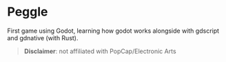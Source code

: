 # Peggle

First game using Godot, learning how godot works alongside with gdscript and gdnative (with Rust).

> **Disclaimer**: not affiliated with PopCap/Electronic Arts